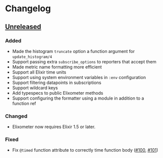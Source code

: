 # Changelog

## [Unreleased]

### Added

- Made the histogram `truncate` option a function argument for `update_histogram/4`
- Support passing extra `subscribe_options` to reporters that accept them
- Made metric name formatting more efficient
- Support all Elixir time units
- Support using system environment variables in `:env` configuration
- Support filtering datapoints in subscriptions
- Support wildcard keys
- Add typespecs to public Elixometer methods
- Support configuring the formatter using a module in addition to a function ref

### Changed

- Elixometer now requires Elixir 1.5 or later.

### Fixed

- Fix `@timed` function attribute to correctly time function body
  ([#100](https://github.com/pinterest/elixometer/pull/100),
  [#101](https://github.com/pinterest/elixometer/pull/101))

[Unreleased]: https://github.com/pinterest/elixometer/compare/1.2.1...HEAD
